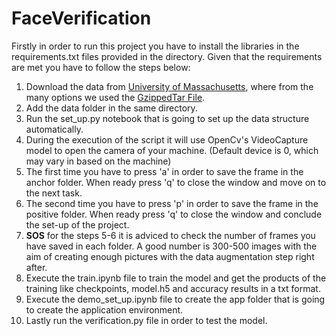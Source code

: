 # FaceVerification


Firstly in order to run this project you have to install the libraries in the requirements.txt files provided in the directory. Given that the requirements are met you have to follow the steps below:

1. Download the data from [University of Massachusetts](http://vis-www.cs.umass.edu/lfw), where from the many options we used the [GzippedTar File](http://vis-www.cs.umass.edu/lfw/lfw.tgz).
2. Add the data folder in the same directory.
3. Run the set_up.py notebook that is going to set up the data structure automatically.
4. During the execution of the script it will use OpenCv's VideoCapture model to open the camera of your machine. (Default device is 0, which may vary in based on the machine)
5. The first  time you have to press 'a' in order to save the frame in the anchor folder. When ready press 'q' to close the window and move on to the next task.
6. The second time you have to press 'p' in order to save the frame in the positive folder. When ready press 'q' to close the window and conclude the set-up of the project.
7. **SOS** for the steps 5-6 it is adviced to check the number of frames you have saved in each folder. A good number is 300-500 images with the aim of creating enough pictures with the data augmentation step right after.
8. Execute the train.ipynb file to train the model and get the products of the training like checkpoints, model.h5 and accuracy results in a txt format.
9. Execute the demo_set_up.ipynb file to create the app folder that is going to create the application environment.
10. Lastly run the verification.py file in order to test the model.

